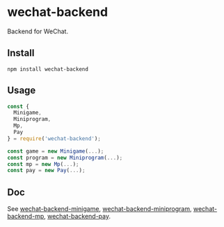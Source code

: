 # wechat-backend

Backend for WeChat.

## Install

```
npm install wechat-backend
```

## Usage

```js
const {
  Minigame,
  Miniprogram,
  Mp,
  Pay
} = require('wechat-backend');

const game = new Minigame(...);
const program = new Miniprogram(...);
const mp = new Mp(...);
const pay = new Pay(...);
```

## Doc

See [wechat-backend-minigame], [wechat-backend-miniprogram], [wechat-backend-mp], [wechat-backend-pay].

[wechat-backend-minigame]: https://www.npmjs.com/package/wechat-backend-minigame
[wechat-backend-miniprogram]: https://www.npmjs.com/package/wechat-backend-miniprogram
[wechat-backend-mp]: https://www.npmjs.com/package/wechat-backend-mp
[wechat-backend-pay]: https://www.npmjs.com/package/wechat-backend-pay
